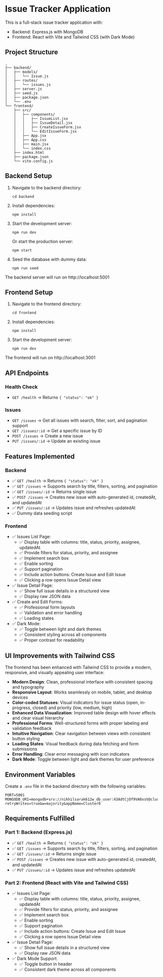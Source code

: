 # Issue Tracker Application

This is a full-stack issue tracker application with:
- Backend: Express.js with MongoDB
- Frontend: React with Vite and Tailwind CSS (with Dark Mode)

## Project Structure

```
.
├── backend/
│   ├── models/
│   │   └── Issue.js
│   ├── routes/
│   │   └── issues.js
│   ├── server.js
│   ├── seed.js
│   ├── package.json
│   └── .env
└── frontend/
    ├── src/
    │   ├── components/
    │   │   ├── IssueList.jsx
    │   │   ├── IssueDetail.jsx
    │   │   ├── CreateIssueForm.jsx
    │   │   └── EditIssueForm.jsx
    │   ├── App.jsx
    │   ├── App.css
    │   ├── main.jsx
    │   └── index.css
    ├── index.html
    ├── package.json
    └── vite.config.js
```

## Backend Setup

1. Navigate to the backend directory:
   ```
   cd backend
   ```

2. Install dependencies:
   ```
   npm install
   ```

3. Start the development server:
   ```
   npm run dev
   ```

   Or start the production server:
   ```
   npm start
   ```

4. Seed the database with dummy data:
   ```
   npm run seed
   ```

The backend server will run on http://localhost:5001

## Frontend Setup

1. Navigate to the frontend directory:
   ```
   cd frontend
   ```

2. Install dependencies:
   ```
   npm install
   ```

3. Start the development server:
   ```
   npm run dev
   ```

The frontend will run on http://localhost:3001

## API Endpoints

### Health Check
- `GET /health` → Returns `{ "status": "ok" }`

### Issues
- `GET /issues` → Get all issues with search, filter, sort, and pagination support
- `GET /issues/:id` → Get a specific issue by ID
- `POST /issues` → Create a new issue
- `PUT /issues/:id` → Update an existing issue

## Features Implemented

### Backend
- ✅ `GET /health` → Returns `{ "status": "ok" }`
- ✅ `GET /issues` → Supports search by title, filters, sorting, and pagination
- ✅ `GET /issues/:id` → Returns single issue
- ✅ `POST /issues` → Creates new issue with auto-generated id, createdAt, and updatedAt
- ✅ `PUT /issues/:id` → Updates issue and refreshes updatedAt
- ✅ Dummy data seeding script

### Frontend
- ✅ Issues List Page:
  - ✅ Display table with columns: title, status, priority, assignee, updatedAt
  - ✅ Provide filters for status, priority, and assignee
  - ✅ Implement search box
  - ✅ Enable sorting
  - ✅ Support pagination
  - ✅ Include action buttons: Create Issue and Edit Issue
  - ✅ Clicking a row opens Issue Detail view
- ✅ Issue Detail Page:
  - ✅ Show full issue details in a structured view
  - ✅ Display raw JSON data
- ✅ Create and Edit Forms:
  - ✅ Professional form layouts
  - ✅ Validation and error handling
  - ✅ Loading states
- ✅ Dark Mode:
  - ✅ Toggle between light and dark themes
  - ✅ Consistent styling across all components
  - ✅ Proper contrast for readability

## UI Improvements with Tailwind CSS

The frontend has been enhanced with Tailwind CSS to provide a modern, responsive, and visually appealing user interface:

- **Modern Design**: Clean, professional interface with consistent spacing and typography
- **Responsive Layout**: Works seamlessly on mobile, tablet, and desktop devices
- **Color-coded Statuses**: Visual indicators for issue status (open, in-progress, closed) and priority (low, medium, high)
- **Enhanced Data Visualization**: Improved table design with hover effects and clear visual hierarchy
- **Professional Forms**: Well-structured forms with proper labeling and validation feedback
- **Intuitive Navigation**: Clear navigation between views with consistent button styling
- **Loading States**: Visual feedback during data fetching and form submissions
- **Error Handling**: Clear error messaging with icon indicators
- **Dark Mode**: Toggle between light and dark themes for user preference

## Environment Variables

Create a `.env` file in the backend directory with the following variables:

```
PORT=5001
MONGODB_URI=mongodb+srv://nikhilsarak612w_db_user:43AdtCjOf9VA0xsV@cluster0.58ijtmc.mongodb.net/issue_tracker?retryWrites=true&w=majority&appName=Cluster0
```

## Requirements Fulfilled

### Part 1: Backend (Express.js)
- ✅ `GET /health` → Returns `{ "status": "ok" }`
- ✅ `GET /issues` → Supports search by title, filters, sorting, and pagination
- ✅ `GET /issues/:id` → Returns single issue
- ✅ `POST /issues` → Creates new issue with auto-generated id, createdAt, and updatedAt
- ✅ `PUT /issues/:id` → Updates issue and refreshes updatedAt

### Part 2: Frontend (React with Vite and Tailwind CSS)
- ✅ Issues List Page:
  - ✅ Display table with columns: title, status, priority, assignee, updatedAt
  - ✅ Provide filters for status, priority, and assignee
  - ✅ Implement search box
  - ✅ Enable sorting
  - ✅ Support pagination
  - ✅ Include action buttons: Create Issue and Edit Issue
  - ✅ Clicking a row opens Issue Detail view
- ✅ Issue Detail Page:
  - ✅ Show full issue details in a structured view
  - ✅ Display raw JSON data
- ✅ Dark Mode Support:
  - ✅ Toggle button in header
  - ✅ Consistent dark theme across all components